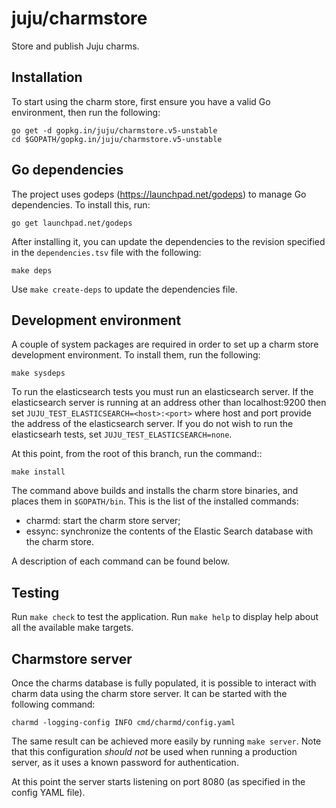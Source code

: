 # juju/charmstore

Store and publish Juju charms.

## Installation

To start using the charm store, first ensure you have a valid
Go environment, then run the following:

    go get -d gopkg.in/juju/charmstore.v5-unstable
    cd $GOPATH/gopkg.in/juju/charmstore.v5-unstable

## Go dependencies

The project uses godeps (https://launchpad.net/godeps) to manage Go
dependencies. To install this, run:

    go get launchpad.net/godeps

After installing it, you can update the dependencies
to the revision specified in the `dependencies.tsv` file with the following:

    make deps

Use `make create-deps` to update the dependencies file.

## Development environment

A couple of system packages are required in order to set up a charm store
development environment. To install them, run the following:

    make sysdeps

To run the elasticsearch tests you must run an elasticsearch server. If the
elasticsearch server is running at an address other than localhost:9200 then
set `JUJU_TEST_ELASTICSEARCH=<host>:<port>` where host and port provide
the address of the elasticsearch server. If you do not wish to run the
elasticsearh tests, set `JUJU_TEST_ELASTICSEARCH=none`.

At this point, from the root of this branch, run the command::

    make install

The command above builds and installs the charm store binaries, and places them
in `$GOPATH/bin`. This is the list of the installed commands:

- charmd: start the charm store server;
- essync: synchronize the contents of the Elastic Search database with the charm store.

A description of each command can be found below.

## Testing

Run `make check` to test the application.
Run `make help` to display help about all the available make targets.

## Charmstore server

Once the charms database is fully populated, it is possible to interact with
charm data using the charm store server. It can be started with the following
command:

    charmd -logging-config INFO cmd/charmd/config.yaml

The same result can be achieved more easily by running `make server`.
Note that this configuration *should not* be used when running
a production server, as it uses a known password for authentication.

At this point the server starts listening on port 8080 (as specified in the
config YAML file).
